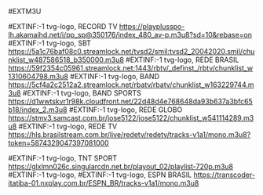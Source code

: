 #EXTM3U

#EXTINF:-1 tvg-logo, RECORD TV
https://playplusspo-lh.akamaihd.net/i/pp_sp@350176/index_480_av-p.m3u8?sd=10&rebase=on
#EXTINF:-1 tvg-logo, SBT
https://5a1c76baf08c0.streamlock.net/tvsd2/smil:tvsd2_20042020.smil/chunklist_w487586518_b350000.m3u8
#EXTINF:-1 tvg-logo, REDE BRASIL
https://59f2354c05961.streamlock.net:1443/rbtv/_definst_/rbtv/chunklist_w1310604798.m3u8
#EXTINF:-1 tvg-logo, BAND
https://5cf4a2c2512a2.streamlock.net/rbatv/rbatv/chunklist_w163229744.m3u8
#EXTINF:-1 tvg-logo, BAND SPORTS
https://d1wwtskvr1r98k.cloudfront.net/22d48d4e768648da93b637a3bfc65b18/index_2.m3u8
#EXTINF:-1 tvg-logo, REDE GLOBO
https://stmv3.samcast.com.br/jose5122/jose5122/chunklist_w541114289.m3u8
#EXTINF:-1 tvg-logo, REDE TV
https://hls.brasilstream.com.br/live/redetv/redetv/tracks-v1a1/mono.m3u8?token=5874329047397081000

#EXTINF:-1 tvg-logo, TNT SPORT
https://glxlmn026c.singularcdn.net.br/playout_02/playlist-720p.m3u8
#EXTINF:-1 tvg-logo,
#EXTINF:-1 tvg-logo, ESPN BRASIL
https://transcoder-itatiba-01.nxplay.com.br/ESPN_BR/tracks-v1a1/mono.m3u8
